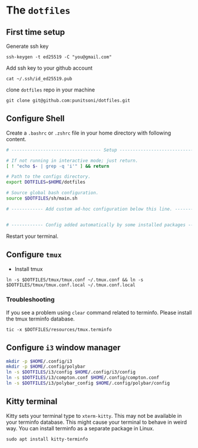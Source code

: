 # The `dotfiles`

## First time setup

Generate ssh key
```
ssh-keygen -t ed25519 -C "you@gmail.com"
```

Add ssh key to your github account
```
cat ~/.ssh/id_ed25519.pub
```
clone `dotfiles` repo in your machine
```
git clone git@github.com:punitsoni/dotfiles.git
```

## Configure Shell

Create a `.bashrc` or `.zshrc` file in your home directory with following content.

```sh
# ---------------------------------- Setup ---------------------------------- #

# If not running in interactive mode; just return.
[ ! "echo $- | grep -q 'i'" ] && return

# Path to the configs directory.
export DOTFILES=$HOME/dotfiles

# Source global bash configuration.
source $DOTFILES/sh/main.sh

# ------------ Add custom ad-hoc configuration below this line. ------------- #


# ------------ Config added automatically by some installed packages -------- #

```

Restart your terminal.

## Configure `tmux`

* Install tmux

```
ln -s $DOTFILES/tmux/tmux.conf ~/.tmux.conf && ln -s $DOTFILES/tmux/tmux.conf.local ~/.tmux.conf.local
```

### Troubleshooting

If you see a problem using `clear` command related to terminfo. Please install
the tmux terminfo database.

```
tic -x $DOTFILES/resources/tmux.terminfo
```

## Configure `i3` window manager

```sh
mkdir -p $HOME/.config/i3
mkdir -p $HOME/.config/polybar
ln -s $DOTFILES/i3/config $HOME/.config/i3/config
ln -s $DOTFILES/i3/compton.conf $HOME/.config/compton.conf
ln -s $DOTFILES/i3/polybar_config $HOME/.config/polybar/config
```

## Kitty terminal

Kitty sets your terminal type to `xterm-kitty`. This may not be available in
your terminfo database. This might cause your terminal to behave in weird way.
You can install terminfo as a separate package in Linux.

```
sudo apt install kitty-terminfo
```
